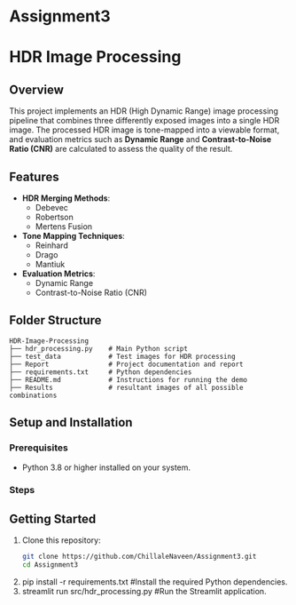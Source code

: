 # Assignment3
# HDR Image Processing

## Overview
This project implements an HDR (High Dynamic Range) image processing pipeline that combines three differently exposed images into a single HDR image. The processed HDR image is tone-mapped into a viewable format, and evaluation metrics such as **Dynamic Range** and **Contrast-to-Noise Ratio (CNR)** are calculated to assess the quality of the result.

## Features
- **HDR Merging Methods**:
  - Debevec
  - Robertson
  - Mertens Fusion
- **Tone Mapping Techniques**:
  - Reinhard
  - Drago
  - Mantiuk
- **Evaluation Metrics**:
  - Dynamic Range
  - Contrast-to-Noise Ratio (CNR)

## Folder Structure

```
HDR-Image-Processing
├── hdr_processing.py    # Main Python script 
├── test_data            # Test images for HDR processing 
├── Report               # Project documentation and report 
├── requirements.txt     # Python dependencies
├── README.md            # Instructions for running the demo
├── Results              # resultant images of all possible combinations
```

## Setup and Installation

### Prerequisites
- Python 3.8 or higher installed on your system.
  
### Steps
## Getting Started

1. Clone this repository:
   ```bash
   git clone https://github.com/ChillaleNaveen/Assignment3.git
   cd Assignment3
2. pip install -r requirements.txt #Install the required Python dependencies.
3. streamlit run src/hdr_processing.py #Run the Streamlit application.

